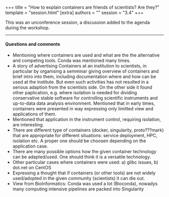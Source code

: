 +++
title = "How to explain containers are friends of scientists? Are they?"
template = "session.html"
[extra]
authors = ""
session = "3.4"
+++

This was an unconference session, a discussion added to the agenda during the workshop.

---

#### Questions and comments

 - Mentioning where containers are used and what are the the alternative and competing tools. Conda was mentioned many times.
 - A story of advertising Containers at an institution to scientists, in particular by organising a semminar giving overview of containers and brief intro into them, including documentation where and how can be used at the institute. But even such activities has not resulted in a serious adaption from the scientists side. On the other side it found other paplication, e.g. where isolation is needed for dividing conservative stable software for controlling scientific instruments and up-to-data data analysis environment. Mentioned that in early times, containers were presented in way expressing only limitted view and applications of them.
 - Mentioned that application in the instrument control, requiring isolation, are interesting.
 - There are different type of containers (docker, singularity, proto???mark) that are appropriate for different situations: service deployment, HPC, isolation etc. A proper one should be choosen depending on the application case.
 - There are many possible options how the given container technology can be adapted/used. One should think it is a versatile technology.
 - Other particular cases where containers were used: a) glibc issues, b) dot.net on CentOS
 - Expressing a thought that if containers (or other tools) are not widely used/adopted in the given community (scientists) it can die out.
 - View from BioInformatics: Conda was used a lot (Bioconda), nowadys many computing intensive pipelines are packed into Singularity

